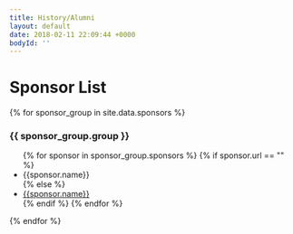 ```yaml
---
title: History/Alumni
layout: default
date: 2018-02-11 22:09:44 +0000
bodyId: ''
---
```

<h1> Sponsor List </h1>

{% for sponsor_group in site.data.sponsors %}
<div class="sponsor-group">
  <h3> {{ sponsor_group.group }} </h3>
  <ul>
    {% for sponsor in sponsor_group.sponsors %}
      {% if sponsor.url == "" %}
        <li>{{sponsor.name}}</li>
      {% else %}
        <li><a href={{sponsor.url}} target="_blank">{{sponsor.name}}</a></li>
      {% endif %}
    {% endfor %}
  </ul>
</div>
{% endfor %}